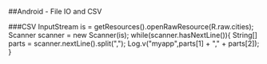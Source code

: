 
##Android - File IO and CSV

###CSV
        InputStream is = getResources().openRawResource(R.raw.cities);
        Scanner scanner = new Scanner(is);
        while(scanner.hasNextLine()){
            String[] parts = scanner.nextLine().split(",");
            Log.v("myapp",parts[1] + "," + parts[2]);
        }




